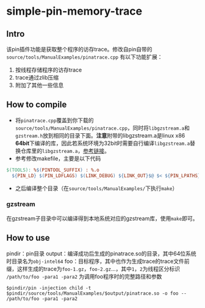 simple-pin-memory-trace
=======================

## Intro 

该pin插件功能是获取整个程序的访存trace。修改自pin自带的`source/tools/ManualExamples/pinatrace.cpp`
有以下功能扩展：
1. 按线程存储程序的访存trace
1. trace通过zlib压缩
1. 附加了其他一些信息

## How to compile

+ 将`pinatrace.cpp`覆盖到你下载的`source/tools/ManualExamples/pinatrace.cpp`，同时将`libgzstream.a`和`gzstream.h`放到相同的目录下面。**注意**附带的libgzstream.a是linux x86 **64bit**下编译的库，因此若系统环境为32bit时需要自行编译`libgzstream.a`替换仓库里的`libgzstream.a`，[参考链接](http://www.cs.unc.edu/Research/compgeom/gzstream/)。
+ 参考修改makefile，主要是以下代码

```makefile
$(TOOLS): %$(PINTOOL_SUFFIX) : %.o
  ${PIN_LD} $(PIN_LDFLAGS) $(LINK_DEBUG) ${LINK_OUT}$@ $< ${PIN_LPATHS} $(PIN_LIBS) -L. -lgzstream -lz $(DBG)
```

+ 之后编译整个目录（在`source/tools/ManualExamples/`下执行`make`）

### gzstream

在gzstream子目录中可以编译得到本地系统对应的gzstream库，使用`make`即可。

## How to use

pindir：pin目录
output：编译成功后生成的pinatrace.so的目录，其中64位系统时目录名为`obj-intel64`
foo：目标程序，其中也作为生成trace的trace文件前缀，这样生成的trace为`foo-1.gz`，`foo-2.gz`...，其中`1`，`2`为线程区分标识
`/path/to/foo -para1 -para2` 为调用foo程序时的完整路径和参数

`$pindir/pin -injection child -t $pindir/source/tools/ManualExamples/$output/pinatrace.so -o foo -- /path/to/foo -para1 -para2 `
